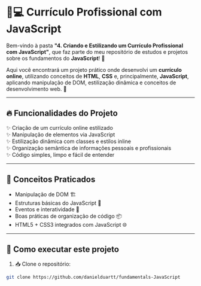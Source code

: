 # 📄💻 Currículo Profissional com JavaScript

Bem-vindo à pasta **"4. Criando e Estilizando um Currículo Profissional com JavaScript"**, que faz parte do meu repositório de estudos e projetos sobre os fundamentos do **JavaScript**! 🚀

Aqui você encontrará um projeto prático onde desenvolvi um **currículo online**, utilizando conceitos de **HTML**, **CSS** e, principalmente, **JavaScript**, aplicando manipulação de DOM, estilização dinâmica e conceitos de desenvolvimento web. 🎯

---

## 🔥 Funcionalidades do Projeto

✨ Criação de um currículo online estilizado  
✨ Manipulação de elementos via JavaScript  
✨ Estilização dinâmica com classes e estilos inline  
✨ Organização semântica de informações pessoais e profissionais  
✨ Código simples, limpo e fácil de entender

---

## 🧠 Conceitos Praticados

- Manipulação de DOM 🏗️
- Estruturas básicas do JavaScript 🧠
- Eventos e interatividade 🎯
- Boas práticas de organização de código 📦
- HTML5 + CSS3 integrados com JavaScript 🌐

---

## 🚀 Como executar este projeto

1. 📥 Clone o repositório:
```bash
git clone https://github.com/danielduartt/fundamentals-JavaScript
